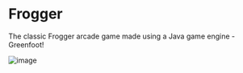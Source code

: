 # Frogger
 The classic Frogger arcade game made using a Java game engine - Greenfoot!

![image](https://github.com/kidskoding/Frogger/assets/68204671/57d774b6-40cb-4e2f-a637-56deca1b736c)

